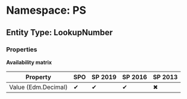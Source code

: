 # Namespace: PS

## Entity Type: LookupNumber

### Properties

**Availability matrix**

Property | SPO | SP 2019 | SP 2016 | SP 2013
----------|-----|---------|---------|--------
Value (Edm.Decimal) | ✔ | ✔ | ✔ | ✖


